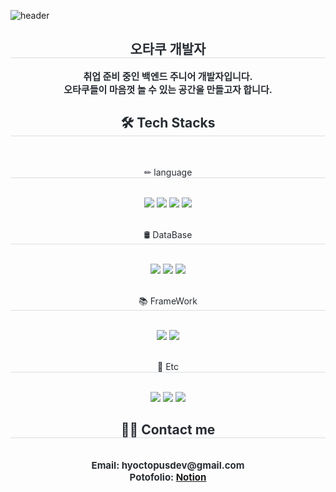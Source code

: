 ![header](https://capsule-render.vercel.app/api?type=venom&height=300&color=gradient&text=Don's%20Hub%20&textBg=false&fontColor=000000&reversal=false&animation=fadeIn&descAlign=50)

<div align= "center"> 
    <h2 style="border-bottom: 1px solid #d8dee4; color: #282d33;"> 오타쿠 개발자 </h2>  
    <div style="font-weight: 700; font-size: 15px; text-align: center; color: #282d33;"> 취업 준비 중인 백엔드 주니어 개발자입니다. <br> 오타쿠들이 마음껏 놀 수 있는 공간을 만들고자 합니다. </div> 
    </div>
    <div align= "center">
    <h2 style="border-bottom: 1px solid #d8dee4; color: #282d33;"> 🛠️ Tech Stacks </h2> <br> 
    <div style="margin: 0 auto; text-align: center;" align= "center"> 
    <p style="border-bottom: 1px solid #d8dee4; color: #282d33;"> ✏ language </p><br> 
          <img src="https://img.shields.io/badge/Java-007396?style=for-the-badge&logo=Java&logoColor=white">
          <img src="https://img.shields.io/badge/python-3776AB?style=for-the-badge&logo=python&logoColor=white">
          <img src="https://img.shields.io/badge/javascript-F7DF1E?style=for-the-badge&logo=javascript&logoColor=black">
          <img src="https://img.shields.io/badge/typescript-3178C6?style=for-the-badge&logo=typescript&logoColor=white">         
          <p style="border-bottom: 1px solid #d8dee4; color: #282d33;"><br> 🛢 DataBase </p><br> 
          <img src="https://img.shields.io/badge/MySQL-4479A1?style=for-the-badge&logo=MySQL&logoColor=white">
          <img src="https://img.shields.io/badge/Firebase-FFCA28?style=for-the-badge&logo=Firebase&logoColor=white">
          <img src="https://img.shields.io/badge/sqlite-003B57?style=for-the-badge&logo=sqlite"/>
          <p style="border-bottom: 1px solid #d8dee4; color: #282d33;"><br> 📚 FrameWork </p><br> 
          <img src="https://img.shields.io/badge/Spring-6DB33F?style=for-the-badge&logo=Spring&logoColor=white">  
          <img src="https://img.shields.io/badge/nestjs-E0234E?style=for-the-badge&logo=nestjs"/>
          <p style="border-bottom: 1px solid #d8dee4; color: #282d33;"><br> 🔎 Etc </p><br>           
          <img src="https://img.shields.io/badge/Linux-FCC624?style=for-the-badge&logo=Linux&logoColor=white">
          <img src="https://img.shields.io/badge/nodejs-5FA04E?style=for-the-badge&logo=nodedotjs&logoColor=white"/>
          <img src="https://img.shields.io/badge/Elasticsearch-005571?style=for-the-badge&logo=Elasticsearch&logoColor=white">
          </div>
    </div>
    <div align= "center">
    <h2 style="border-bottom: 1px solid #d8dee4; color: #282d33;"> 🧑‍💻 Contact me </h2> <br> 
    <div align= "center">
    <div style="font-weight: 700; font-size: 15px; text-align: center; color: #282d33;"> Email: hyoctopusdev@gmail.com  </div> 
    <div style="font-weight: 700; font-size: 15px; text-align: center; color: #282d33;"> Potofolio: <a href="https://stone-juice-4d2.notion.site/1d273782a316808794a6d668b7244d71?source=copy_link">Notion</a> </div> 
    </a>  </div>  <br>     
    </div>
